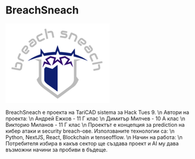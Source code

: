 # BreachSneach

![Screenshot](logo.png)

BreachSneach е проекта на TariCAD sistema за Hack Tues 9.
\n
Автори на проекта:
\n
Андрей Ежков - 11 Г клас
\n
Димитър Милчев - 10 А клас
\n
Викторио Миланов - 11 Г клас
\n
Проектът е концепция за prediction на кибер атаки и security breach-ове. Използваните технологии са:
\n
Python, NextJS, React, Blockchain и tenseofflow.
\n
Начин на работа:
\n
Потребителя избира в какъв сектор ще създава проект и AI му дава възможни начини за пробиви в бъдеще.
